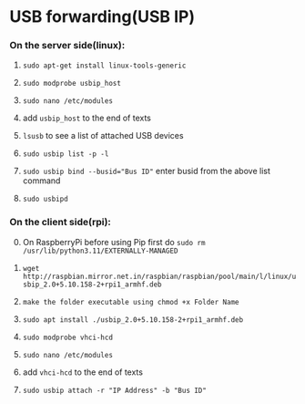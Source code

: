 # USB forwarding(USB IP)


### On the server side(linux):

1. ```sudo apt-get install linux-tools-generic```

2. ```sudo modprobe usbip_host```

3. ```sudo nano /etc/modules```

4. add ```usbip_host``` to the end of texts

5. ```lsusb``` to see a list of attached USB devices

6. ```sudo usbip list -p -l```

7. ```sudo usbip bind --busid="Bus ID"``` enter busid from the above list command

8. ```sudo usbipd```

### On the client side(rpi):
0. On RaspberryPi before using Pip first do 
     ```sudo rm /usr/lib/python3.11/EXTERNALLY-MANAGED```
1. ```wget http://raspbian.mirror.net.in/raspbian/raspbian/pool/main/l/linux/usbip_2.0+5.10.158-2+rpi1_armhf.deb```

2. ```make the folder executable using chmod +x Folder Name```

2. ```sudo apt install ./usbip_2.0+5.10.158-2+rpi1_armhf.deb```

3. ```sudo modprobe vhci-hcd```

4. ```sudo nano /etc/modules```

5. add ```vhci-hcd``` to the end of texts

6. ```sudo usbip attach -r "IP Address" -b "Bus ID"```

